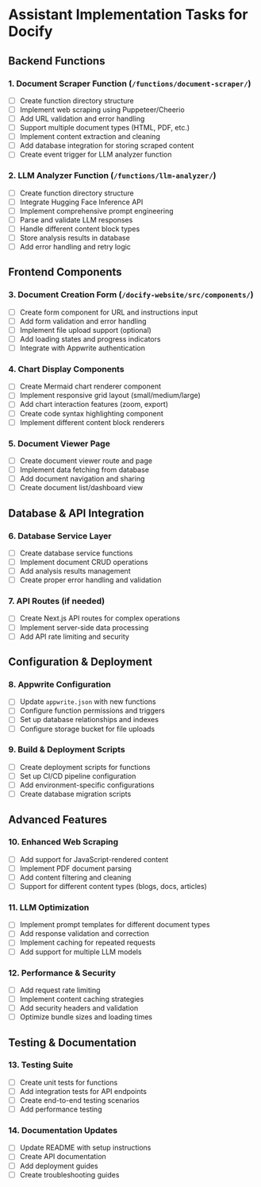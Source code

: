 # Assistant Implementation Tasks for Docify

## Backend Functions

### 1. Document Scraper Function (`/functions/document-scraper/`)
- [ ] Create function directory structure
- [ ] Implement web scraping using Puppeteer/Cheerio
- [ ] Add URL validation and error handling
- [ ] Support multiple document types (HTML, PDF, etc.)
- [ ] Implement content extraction and cleaning
- [ ] Add database integration for storing scraped content
- [ ] Create event trigger for LLM analyzer function

### 2. LLM Analyzer Function (`/functions/llm-analyzer/`)
- [ ] Create function directory structure
- [ ] Integrate Hugging Face Inference API
- [ ] Implement comprehensive prompt engineering
- [ ] Parse and validate LLM responses
- [ ] Handle different content block types
- [ ] Store analysis results in database
- [ ] Add error handling and retry logic

## Frontend Components

### 3. Document Creation Form (`/docify-website/src/components/`)
- [ ] Create form component for URL and instructions input
- [ ] Add form validation and error handling
- [ ] Implement file upload support (optional)
- [ ] Add loading states and progress indicators
- [ ] Integrate with Appwrite authentication

### 4. Chart Display Components
- [ ] Create Mermaid chart renderer component
- [ ] Implement responsive grid layout (small/medium/large)
- [ ] Add chart interaction features (zoom, export)
- [ ] Create code syntax highlighting component
- [ ] Implement different content block renderers

### 5. Document Viewer Page
- [ ] Create document viewer route and page
- [ ] Implement data fetching from database
- [ ] Add document navigation and sharing
- [ ] Create document list/dashboard view

## Database & API Integration

### 6. Database Service Layer
- [ ] Create database service functions
- [ ] Implement document CRUD operations
- [ ] Add analysis results management
- [ ] Create proper error handling and validation

### 7. API Routes (if needed)
- [ ] Create Next.js API routes for complex operations
- [ ] Implement server-side data processing
- [ ] Add API rate limiting and security

## Configuration & Deployment

### 8. Appwrite Configuration
- [ ] Update `appwrite.json` with new functions
- [ ] Configure function permissions and triggers
- [ ] Set up database relationships and indexes
- [ ] Configure storage bucket for file uploads

### 9. Build & Deployment Scripts
- [ ] Create deployment scripts for functions
- [ ] Set up CI/CD pipeline configuration
- [ ] Add environment-specific configurations
- [ ] Create database migration scripts

## Advanced Features

### 10. Enhanced Web Scraping
- [ ] Add support for JavaScript-rendered content
- [ ] Implement PDF document parsing
- [ ] Add content filtering and cleaning
- [ ] Support for different content types (blogs, docs, articles)

### 11. LLM Optimization
- [ ] Implement prompt templates for different document types
- [ ] Add response validation and correction
- [ ] Implement caching for repeated requests
- [ ] Add support for multiple LLM models

### 12. Performance & Security
- [ ] Add request rate limiting
- [ ] Implement content caching strategies
- [ ] Add security headers and validation
- [ ] Optimize bundle sizes and loading times

## Testing & Documentation

### 13. Testing Suite
- [ ] Create unit tests for functions
- [ ] Add integration tests for API endpoints
- [ ] Create end-to-end testing scenarios
- [ ] Add performance testing

### 14. Documentation Updates
- [ ] Update README with setup instructions
- [ ] Create API documentation
- [ ] Add deployment guides
- [ ] Create troubleshooting guides
